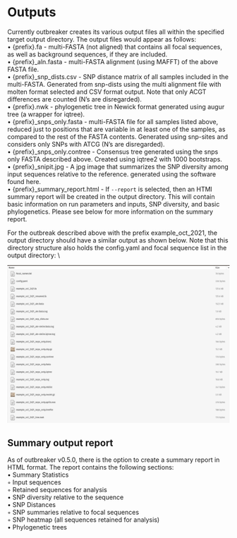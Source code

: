 # Outputs

Currently outbreaker creates its various output files all within the specified target output directory. The output files would appear as follows: \
    • {prefix}.fa - multi-FASTA (not aligned) that contains all focal sequences, as well as background sequences, if they are included. \
    • {prefix}_aln.fasta - multi-FASTA alignment (using MAFFT) of the above FASTA file. \
    • {prefix}_snp_dists.csv - SNP distance matrix of all samples included in the multi-FASTA. Generated from snp-dists using the multi alignment file with molten format selected and CSV format output. Note that only ACGT differences are counted (N’s are disregarded). \
    • {prefix}.nwk - phylogenetic tree in Newick format generated using augur tree (a wrapper for iqtree). \
    • {prefix}_snps_only.fasta - multi-FASTA file for all samples listed above, reduced just to positions that are variable in at least one of the samples, as compared to the rest of the FASTA contents. Generated using snp-sites and considers only SNPs with ATCG (N’s are disregarded). \
    • {prefix}_snps_only.contree - Consensus tree generated using the snps only FASTA described above. Created using iqtree2 with 1000 bootstraps. \
    • {prefix}_snipit.jpg - A jpg image that summarizes the SNP diversity among input sequences relative to the reference. generated using the software found here. \
    • {prefix}_summary_report.html - If ```--report``` is selected, then an HTMl summary report will be created in the output directory. This will contain basic information on run parameters and inputs, SNP diversity, and basic phylogenetics. Please see below for more information on the summary report.
    
For the outbreak described above with the prefix example_oct_2021, the output directory should have a similar output as shown below. Note that this directory structure also holds the config.yaml and focal sequence list in the output directory: \

<p align="center">
    <img src="images/outbreaker_outputs.png">
</p>


## Summary output report

As of outbreaker v0.5.0, there is the option to create a summary report in HTML format. The report contains the following sections: \
    • Summary Statistics \
        ◦ Input sequences \
        ◦ Retained sequences for analysis \
    • SNP diversity relative to the sequence \
    • SNP Distances \
        ◦ SNP summaries relative to focal sequences \
        ◦ SNP heatmap (all sequences retained for analysis) \
    • Phylogenetic trees
